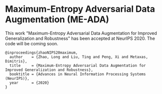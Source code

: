 # Maximum-Entropy Adversarial Data Augmentation (ME-ADA)
This work "Maximum-Entropy Adversarial Data Augmentation for Improved Generalization and Robustness" has been accepted at NeurIPS 2020. The code will be coming soon.

```
@inproceedings{zhaoNIPS20maximum,
  author    = {Zhao, Long and Liu, Ting and Peng, Xi and Metaxas, Dimitris},
  title     = {Maximum-Entropy Adversarial Data Augmentation for Improved Generalization and Robustness},
  booktitle = {Advances in Neural Information Processing Systems (NeurIPS)},
  year      = {2020}
}
```
